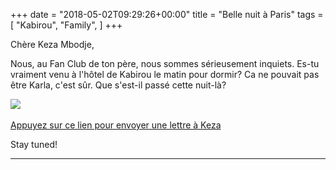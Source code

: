 +++
date = "2018-05-02T09:29:26+00:00"
title = "Belle nuit à Paris"
tags = [
    "Kabirou",
    "Family",
]
+++

Chère Keza Mbodje,

Nous, au Fan Club de ton père, nous sommes sérieusement inquiets. Es-tu vraiment venu à l'hôtel de Kabirou le matin pour dormir? Ca ne pouvait pas être Karla, c'est sûr. Que s'est-il passé cette nuit-là?</p>

<!--more-->
<div class="container" style="width:auto">
  <a target="blank" href="https://res.cloudinary.com/vincentstradic/image/upload/v1525863566/family/keza_lettre.jpg">
    <img src="https://res.cloudinary.com/vincentstradic/image/upload/v1525863566/family/keza_lettre.jpg" style="max-width:100%">
  </a>
</div>
<br>
<a href="mailto:keza.mbodje@gmail.com?subject=From Kabirou Mbodje Fan-Club&body=Bonjour, Keza, pouvez-vous répondre à la question sur ce site: http://warileaks.com/?">Appuyez sur ce lien pour envoyer une lettre à Keza</a>

Stay tuned!
<hr>

